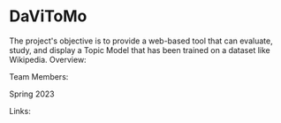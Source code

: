 # DaViToMo
The project's objective is to provide a web-based tool that can evaluate, study, and display a Topic Model that has been trained on a dataset like Wikipedia.
Overview:

Team Members:

Spring 2023

Links:
